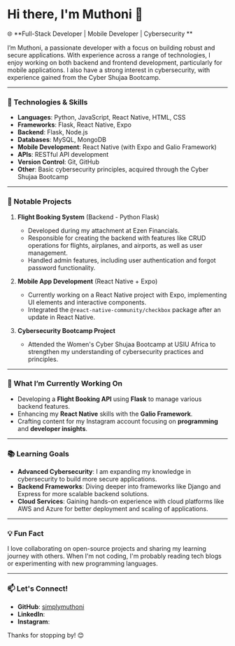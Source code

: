 # Hi there, I'm Muthoni 👋

🌐 **Full-Stack Developer | Mobile Developer | Cybersecurity **

I’m Muthoni, a passionate developer with a focus on building robust and secure applications. With experience across a range of technologies, I enjoy working on both backend and frontend development, particularly for mobile applications. I also have a strong interest in cybersecurity, with experience gained from the Cyber Shujaa Bootcamp.

---

### 🔧 Technologies & Skills

- **Languages**: Python, JavaScript, React Native, HTML, CSS
- **Frameworks**: Flask, React Native, Expo
- **Backend**: Flask, Node.js
- **Databases**: MySQL, MongoDB
- **Mobile Development**: React Native (with Expo and Galio Framework)
- **APIs**: RESTful API development
- **Version Control**: Git, GitHub
- **Other**: Basic cybersecurity principles, acquired through the Cyber Shujaa Bootcamp

---

### 💼 Notable Projects

1. **Flight Booking System** (Backend - Python Flask)
   - Developed during my attachment at Ezen Financials.
   - Responsible for creating the backend with features like CRUD operations for flights, airplanes, and airports, as well as user management.
   - Handled admin features, including user authentication and forgot password functionality.

2. **Mobile App Development** (React Native + Expo)
   - Currently working on a React Native project with Expo, implementing UI elements and interactive components.
   - Integrated the `@react-native-community/checkbox` package after an update in React Native.

3. **Cybersecurity Bootcamp Project**
   - Attended the Women's Cyber Shujaa Bootcamp at USIU Africa to strengthen my understanding of cybersecurity practices and principles.
   
---

### 🚀 What I’m Currently Working On

- Developing a **Flight Booking API** using **Flask** to manage various backend features.
- Enhancing my **React Native** skills with the **Galio Framework**.
- Crafting content for my Instagram account focusing on **programming** and **developer insights**.

---

### 📚 Learning Goals

- **Advanced Cybersecurity**: I am expanding my knowledge in cybersecurity to build more secure applications.
- **Backend Frameworks**: Diving deeper into frameworks like Django and Express for more scalable backend solutions.
- **Cloud Services**: Gaining hands-on experience with cloud platforms like AWS and Azure for better deployment and scaling of applications.

---

### 💡 Fun Fact
I love collaborating on open-source projects and sharing my learning journey with others. When I'm not coding, I'm probably reading tech blogs or experimenting with new programming languages.

---

### 📫 Let's Connect!

- **GitHub**: [simplymuthoni](https://github.com/simplymuthoni)
- **LinkedIn**:  
- **Instagram**: 

Thanks for stopping by! 😊
